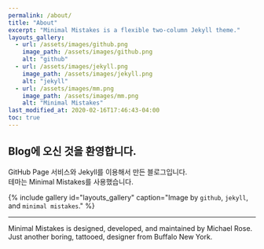 ```yaml
---
permalink: /about/
title: "About"
excerpt: "Minimal Mistakes is a flexible two-column Jekyll theme."
layouts_gallery:
  - url: /assets/images/github.png
    image_path: /assets/images/github.png
    alt: "github"
  - url: /assets/images/jekyll.png
    image_path: /assets/images/jekyll.png
    alt: "jekyll"
  - url: /assets/images/mm.png
    image_path: /assets/images/mm.png
    alt: "Minimal Mistakes"
last_modified_at: 2020-02-16T17:46:43-04:00
toc: true
---
```


Blog에 오신 것을 환영합니다.
-------
GitHub Page 서비스와 Jekyll를 이용해서 만든 블로그입니다.  
테마는 Minimal Mistakes를 사용했습니다.

{% include gallery id="layouts_gallery" caption="Image by `github`, `jekyll`, and `minimal mistakes`." %}

---

Minimal Mistakes is designed, developed, and maintained by Michael Rose. Just another boring, tattooed, designer from Buffalo New York.
